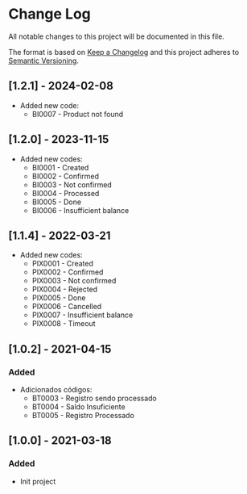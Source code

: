 # Change Log

All notable changes to this project will be documented in this file.

The format is based on [Keep a Changelog](http://keepachangelog.com/)
and this project adheres to [Semantic Versioning](http://semver.org/).

## [1.2.1] - 2024-02-08

- Added new code:
  - BI0007 - Product not found

## [1.2.0] - 2023-11-15

- Added new codes:
  - BI0001 - Created
  - BI0002 - Confirmed
  - BI0003 - Not confirmed
  - BI0004 - Processed
  - BI0005 - Done
  - BI0006 - Insufficient balance

## [1.1.4] - 2022-03-21

- Added new codes:
  - PIX0001 - Created
  - PIX0002 - Confirmed
  - PIX0003 - Not confirmed
  - PIX0004 - Rejected
  - PIX0005 - Done
  - PIX0006 - Cancelled
  - PIX0007 - Insufficient balance
  - PIX0008 - Timeout

## [1.0.2] - 2021-04-15

### Added

- Adicionados códigos:
  - BT0003 - Registro sendo processado
  - BT0004 - Saldo Insuficiente
  - BT0005 - Registro Processado

## [1.0.0] - 2021-03-18

### Added

- Init project
